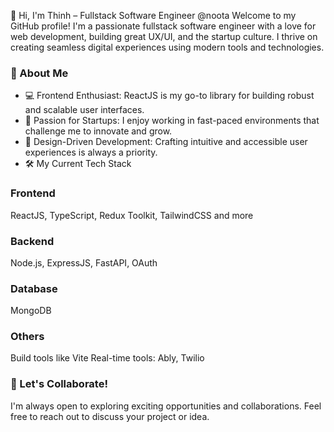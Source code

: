 👋 Hi, I'm Thinh – Fullstack Software Engineer @noota
Welcome to my GitHub profile! I'm a passionate fullstack software engineer with a love for web development, building great UX/UI, and the startup culture. I thrive on creating seamless digital experiences using modern tools and technologies.

### 👀 About Me
- 💻 Frontend Enthusiast: ReactJS is my go-to library for building robust and scalable user interfaces.
- 🚀 Passion for Startups: I enjoy working in fast-paced environments that challenge me to innovate and grow.
- 🎨 Design-Driven Development: Crafting intuitive and accessible user experiences is always a priority.
- 🛠 My Current Tech Stack
### Frontend
ReactJS, TypeScript, Redux Toolkit, TailwindCSS and more
### Backend
Node.js, ExpressJS, FastAPI, OAuth
### Database
MongoDB
### Others
Build tools like Vite
Real-time tools: Ably, Twilio

### 🤝 Let's Collaborate!
I'm always open to exploring exciting opportunities and collaborations. Feel free to reach out to discuss your project or idea.

